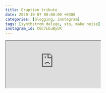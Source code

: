 ```yaml
---
title: Eruption tribute 
date: 2020-10-07 08:00:00 +0300
categories: [blogging, instagram]
tags: [synthstrom deluge, sto, make noise]
instagram_id: CGC7LbuByUX
---
```


<div class="embed-responsive embed-responsive-16by9" >
    <iframe class="embed-responsive-item"  src="https://www.youtube.com/embed/{{ page.youtube_id }}"></iframe>
</div>